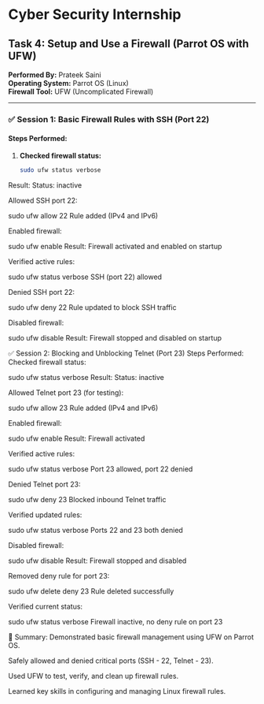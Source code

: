 # Cyber Security Internship  
## Task 4: Setup and Use a Firewall (Parrot OS with UFW)

**Performed By:** Prateek Saini  
**Operating System:** Parrot OS (Linux)  
**Firewall Tool:** UFW (Uncomplicated Firewall)

---

### ✅ Session 1: Basic Firewall Rules with SSH (Port 22)

#### Steps Performed:

1. **Checked firewall status:**
   ```bash
   sudo ufw status verbose
Result: Status: inactive

Allowed SSH port 22:


sudo ufw allow 22
Rule added (IPv4 and IPv6)

Enabled firewall:


sudo ufw enable
Result: Firewall activated and enabled on startup

Verified active rules:


sudo ufw status verbose
SSH (port 22) allowed

Denied SSH port 22:


sudo ufw deny 22
Rule updated to block SSH traffic

Disabled firewall:


sudo ufw disable
Result: Firewall stopped and disabled on startup

✅ Session 2: Blocking and Unblocking Telnet (Port 23)
Steps Performed:
Checked firewall status:


sudo ufw status verbose
Result: Status: inactive

Allowed Telnet port 23 (for testing):


sudo ufw allow 23
Rule added (IPv4 and IPv6)

Enabled firewall:


sudo ufw enable
Result: Firewall activated

Verified active rules:


sudo ufw status verbose
Port 23 allowed, port 22 denied

Denied Telnet port 23:

sudo ufw deny 23
Blocked inbound Telnet traffic

Verified updated rules:


sudo ufw status verbose
Ports 22 and 23 both denied

Disabled firewall:


sudo ufw disable
Result: Firewall stopped and disabled

Removed deny rule for port 23:


sudo ufw delete deny 23
Rule deleted successfully

Verified current status:


sudo ufw status verbose
Firewall inactive, no deny rule on port 23

📝 Summary:
Demonstrated basic firewall management using UFW on Parrot OS.

Safely allowed and denied critical ports (SSH - 22, Telnet - 23).

Used UFW to test, verify, and clean up firewall rules.

Learned key skills in configuring and managing Linux firewall rules.
